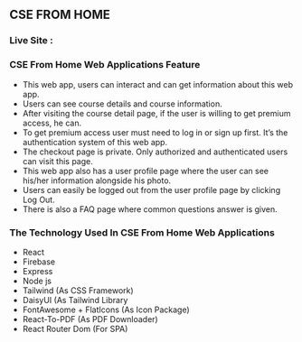 ## CSE FROM HOME

### Live Site :

### CSE From Home Web Applications Feature

- This web app, users can interact and can get information about this web app.
- Users can see course details and course information.
- After visiting the course detail page, if the user is willing to get premium access, he can.
- To get premium access user must need to log in or sign up first. It’s the authentication system of this web app.
- The checkout page is private. Only authorized and authenticated users can visit this page.
- This web app also has a user profile page where the user can see his/her information alongside his photo.
- Users can easily be logged out from the user profile page by clicking Log Out.
- There is also a FAQ page where common questions answer is given.

### The Technology Used In CSE From Home Web Applications

- React
- Firebase
- Express
- Node js
- Tailwind (As CSS Framework)
- DaisyUI (As Tailwind Library
- FontAwesome + FlatIcons (As Icon Package)
- React-To-PDF (As PDF Downloader)
- React Router Dom (For SPA)